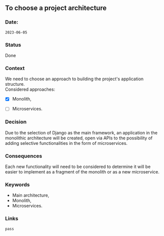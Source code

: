 ## To choose a project architecture


### Date: 
`2023-06-05`


### Status  
Done


### Context  
We need to choose an approach to building the project's application structure.\
Considered approaches: 
- [x] Monolith,
- [ ] Microservices.


### Decision  
Due to the selection of Django as the main framework, an application in the monolithic architecture will be created, 
open via APIs to the possibility of adding selective functionalities in the form of microservices.


### Consequences  
Each new functionality will need to be considered to determine it will be easier to implement as a fragment of the monolith or as a new microservice.


### Keywords
-   Main architecture,
-   Monolith,
-   Microservices.


### Links
	pass

